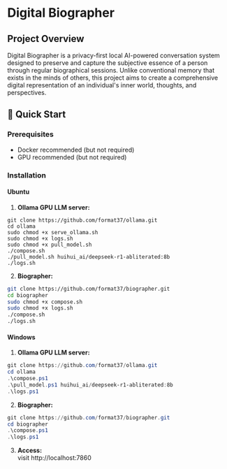 # Digital Biographer

## Project Overview

Digital Biographer is a privacy-first local AI-powered conversation system designed to preserve and capture the subjective essence of a person through regular biographical sessions. Unlike conventional memory that exists in the minds of others, this project aims to create a comprehensive digital representation of an individual's inner world, thoughts, and perspectives.

## 🚀 Quick Start

### Prerequisites
- Docker recommended (but not required)
- GPU recommended (but not required)

### Installation
#### Ubuntu
1. **Ollama GPU LLM server:**
```
git clone https://github.com/format37/ollama.git
cd ollama
sudo chmod +x serve_ollama.sh
sudo chmod +x logs.sh
sudo chmod +x pull_model.sh
./compose.sh
./pull_model.sh huihui_ai/deepseek-r1-abliterated:8b
./logs.sh
```
2. **Biographer:**
```bash
git clone https://github.com/format37/biographer.git
cd biographer
sudo chmod +x compose.sh
sudo chmod +x logs.sh
./compose.sh
./logs.sh
```

#### Windows
1. **Ollama GPU LLM server:**
```powershell
git clone https://github.com/format37/ollama.git
cd ollama
.\compose.ps1
.\pull_model.ps1 huihui_ai/deepseek-r1-abliterated:8b
.\logs.ps1
```
2. **Biographer:**
```powershell
git clone https://github.com/format37/biographer.git
cd biographer
.\compose.ps1
.\logs.ps1
```

3. **Access:**  
visit http://localhost:7860
